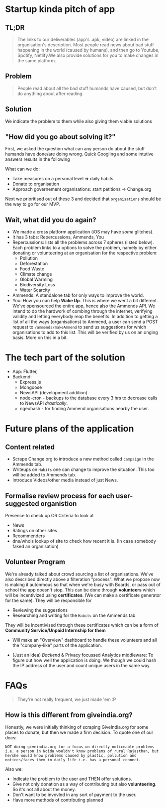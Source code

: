 # Startup kinda pitch of app

## TL;DR

> The links to our deliverables (app's .apk, video) are linked in the organisation's description. Most people read news about bad stuff happening in the world (caused by humans), and then go to Youtube, Spotify, Netlify.We also provide solutions for you to make changes in the same platform.

## Problem

> People read about all the bad stuff humands have caused, but don't do anything about after reading.

## Solution

We indicate the problem to them while also giving them viable solutions

## "How did you go about solving it?"

First, we asked the question what can any person do about the stuff humands have done/are doing wrong.
Quick Googling and some intutive answers results in the following

What can we do:

- Take measures on a personal level => daily habits
- Donate to organisation
- Approach governement organisations: start petitions => Change.org

Next we prioritised out of these 3 and decided that `organisations` should be the way to go for our MVP.

## Wait, what did you do again?

- We made a cross platform application (iOS may have _some_ glitches).
- It has 3 tabs: Repercussions, Ammends, You
- Repercussions: lists all the problems across 7 spheres (listed below). Each problem links to a options to solve the problem, namely by either donating or volunteering at an organisation for the respective problem:
  - Pollution
  - Deforestation
  - Food Waste
  - Climate change
  - Global Warming
  - Biodiversity Loss
  - Water Scarcity
- Ammends: A standalone tab for only ways to improve the world.
- You: How you can help **Wake Up**. This is where we went a bit different. We've opensourced the entire app, hence also the Ammends API. We intend to do the hardwork of combing through the internet, verifying validity and letting everybody reap the benefits. In addition to getting a list of all the ways (organisations) to Ammend, a user can send a POST request to `/ammends/makeAmmend` to send us suggestions for which organisations to add to this list. This will be verified by us on an onging basis. More on this in a bit.

# The tech part of the solution

- App: Flutter,
- Backend:
  - Express.js
  - Mongoose
  - NewsAPI (development addition)
  - node-cron - backups to the database every 3 hrs to decrease calls to NewsAPI _drastically_.
  - ngeohash - for finding Ammend organisations nearby the user.

# Future plans of the application

## Content related

- Scrape Change.org to introduce a new method called `campaign` in the Ammends tab.
- Writeups on `Habits` one can change to improve the situation. This too will be added to Ammends tab.
- Introduce Videos/other media instead of just News.

## Formalise review process for each user-suggested organistion

Presence to check up OR Criteria to look at

- News
- Ratings on other sites
- Recommenders
- dns/whois lookup of site to check how recent it is. (In case somebody faked an organisation)

## Volunteer Program

We're already talked about crowd sourcing a list of organisations. We've also described directly above a filteration "process". What we propose now is making it autonmous so that when we're busy with Boards, or pass out of school the app doesn't stop. This can be done through **volunteers** which will be incentivized using **certificates**. (We can make a certificate generator for the same). They will be responsible for

- Reviewing the suggestions
- Researching and writing for the `Habits` on the Ammends tab.

They will be incentivised through these certificates which can be a form of **Community Service/Unpaid Internship for them**

- Will make an "Overview" dashboard to handle these volunteers and all the "company-like" parts of the application.

- (Just an idea) _Backend_ & Privacy focussed Analytics middleware: To figure out how well the application is doing. We though we could hash the IP address of the user and count unique users in the same way.

# FAQs

> They're not really frequent, we just made 'em :P

## How is this different from giveindia.org?

Honestly, we were initially thinking of scraping GiveIndia.org for some places to donate, but then we made a firm decision. To quote one of our docs:

```text
NOT doing giveindia.org for a focus on directly noticeable problems i.e. a person in Noida wouldn't know problems of rural Rajasthan, but he/she would know problems caused by plastic, pollution and notices/faces them in daily life i.e. has a personal connect.
```

Also we:

- Indicate the problem to the user and THEN offer solutions.
- Give not only donation as a way of contributing but also **volunteering**. So it's not all about the money.
- Don't want to be invovled in any sort of payment to the user.
- Have more methods of contributing planned
